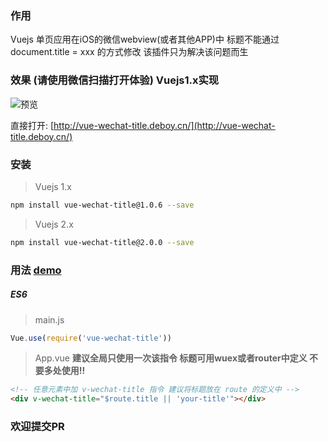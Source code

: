 ### 作用
Vuejs 单页应用在iOS的微信webview(或者其他APP)中 标题不能通过 document.title = xxx 的方式修改
该插件只为解决该问题而生

### 效果 (请使用微信扫描打开体验) Vuejs1.x实现

![预览](./preview.png)

直接打开: [http://vue-wechat-title.deboy.cn/](http://vue-wechat-title.deboy.cn/)

### 安装

> Vuejs 1.x

```bash
npm install vue-wechat-title@1.0.6 --save
```

> Vuejs 2.x

```bash
npm install vue-wechat-title@2.0.0 --save
```

### 用法 [demo](https://github.com/deboyblog/vue-wechat-title-demo/tree/use-directive)

##### ES6
> main.js

```js
Vue.use(require('vue-wechat-title'))
```

> App.vue **建议全局只使用一次该指令 标题可用wuex或者router中定义 不要多处使用!!**

```html
<!-- 任意元素中加 v-wechat-title 指令 建议将标题放在 route 的定义中 -->
<div v-wechat-title="$route.title || 'your-title'"></div>
```

### 欢迎提交PR